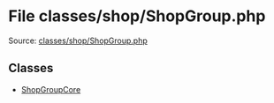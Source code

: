 File classes/shop/ShopGroup.php
=========

Source: [classes/shop/ShopGroup.php](https://github.com/PrestaShop/PrestaShop/blob/1.5.4.0/classes/shop/ShopGroup.php)


Classes
-------

* [ShopGroupCore](class.ShopGroupCore.md)

